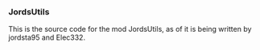 ### JordsUtils
This is the source code for the mod JordsUtils, as of it is being written by jordsta95 and Elec332.
